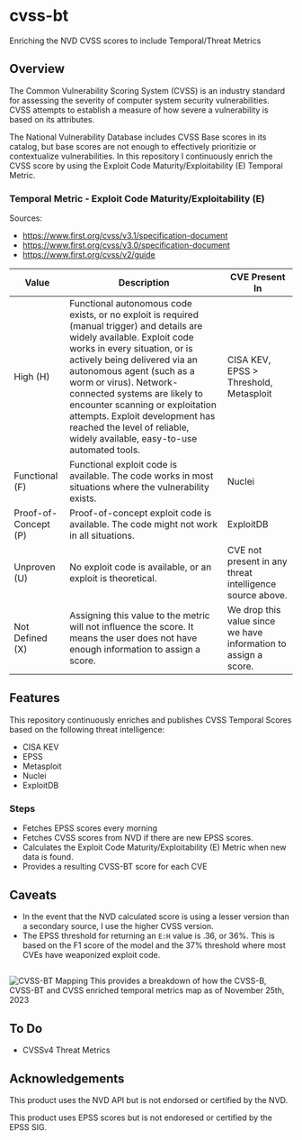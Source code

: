 # cvss-bt
Enriching the NVD CVSS scores to include Temporal/Threat Metrics

## Overview

The Common Vulnerability Scoring System (CVSS) is an industry standard for assessing the severity of computer system security vulnerabilities. CVSS attempts to establish a measure of how severe a vulnerability is based on its attributes.

The National Vulnerability Database includes CVSS Base scores in its catalog, but base scores are not enough to effectively prioritizie or contextualize vulnerabilities. In this repository I continuously enrich the CVSS score by using the Exploit Code Maturity/Exploitability (E) Temporal Metric.

### Temporal Metric - Exploit Code Maturity/Exploitability (E)

Sources: 
- https://www.first.org/cvss/v3.1/specification-document
- https://www.first.org/cvss/v3.0/specification-document
- https://www.first.org/cvss/v2/guide

| Value | Description | CVE Present In |
|---------------------------|-------------|-------------|
| High (H)                  | Functional autonomous code exists, or no exploit is required (manual trigger) and details are widely available. Exploit code works in every situation, or is actively being delivered via an autonomous agent (such as a worm or virus). Network-connected systems are likely to encounter scanning or exploitation attempts. Exploit development has reached the level of reliable, widely available, easy-to-use automated tools. | CISA KEV, EPSS > Threshold, Metasploit |
| Functional (F)            | Functional exploit code is available. The code works in most situations where the vulnerability exists. | Nuclei |
| Proof-of-Concept (P)      | Proof-of-concept exploit code is available. The code might not work in all situations. | ExploitDB |
| Unproven (U)              | No exploit code is available, or an exploit is theoretical. | CVE not present in any threat intelligence source above. |
| Not Defined (X)           | Assigning this value to the metric will not influence the score. It means the user does not have enough information to assign a score. | We drop this value since we have information to assign a score. |


## Features
This repository continuously enriches and publishes CVSS Temporal Scores based on the following threat intelligence:

- CISA KEV
- EPSS
- Metasploit
- Nuclei
- ExploitDB

### Steps
- Fetches EPSS scores every morning
- Fetches CVSS scores from NVD if there are new EPSS scores.
- Calculates the Exploit Code Maturity/Exploitability (E) Metric when new data is found.
- Provides a resulting CVSS-BT score for each CVE

## Caveats
- In the event that the NVD calculated score is using a lesser version than a secondary source, I use the higher CVSS version.
- The EPSS threshold for returning an `E:H` value is .36, or 36%. This is based on the F1 score of the model and the 37% threshold where most CVEs have weaponized exploit code.

##
![CVSS-BT Mapping](https://github.com/patrickmgarrity/cvss-bt/blob/main/CVSS-BT-Enrichment.png)
This provides a breakdown of how the CVSS-B, CVSS-BT and CVSS enriched temporal metrics map as of November 25th, 2023

## To Do
- CVSSv4 Threat Metrics

## Acknowledgements

This product uses the NVD API but is not endorsed or certified by the NVD.

This product uses EPSS scores but is not endoresed or certified by the EPSS SIG.
